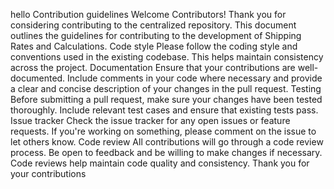 hello Contribution guidelines Welcome Contributors! Thank you for considering contributing to the centralized repository.
This document outlines the guidelines for contributing to the development of Shipping Rates and Calculations.
Code style Please follow the coding style and conventions used in the existing codebase. This helps maintain consistency across the project.
Documentation Ensure that your contributions are well-documented.
Include comments in your code where necessary and provide a clear and concise description of your changes in the pull request.
Testing Before submitting a pull request, make sure your changes have been tested thoroughly. Include relevant test cases and ensure that existing tests pass.
Issue tracker Check the issue tracker for any open issues or feature requests. If you're working on something, please comment on the issue to let others know.
Code review All contributions will go through a code review process.
Be open to feedback and be willing to make changes if necessary.
Code reviews help maintain code quality and consistency.
Thank you for your contributions
